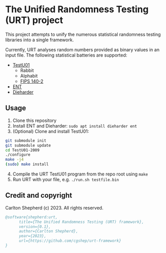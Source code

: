 # The Unified Randomness Testing (URT) project

This project attempts to unify the numerous statistical randomness testing libraries into a single framework.

Currently, URT analyses random numbers provided as binary values in an input file. The following statistical batteries are supported:

+ [TestU01](http://simul.iro.umontreal.ca/testu01/tu01.html)
  - Rabbit
  - Alphabit
  - [FIPS 140-2](https://csrc.nist.gov/publications/detail/fips/140/2/final)
+ [ENT](https://manpages.ubuntu.com/manpages/trusty/man1/ent.1.html)
+ [Dieharder](https://webhome.phy.duke.edu/~rgb/General/dieharder.php)

## Usage

1. Clone this repository
2. Install ENT and Dieharder: `sudo apt install dieharder ent`
3. (Optional) Clone and install TestU01:
```bash
git submodule init
git submodule update
cd TestU01-2009
./configure
make -j4
(sudo) make install 
```
4. Compile the URT TestU01 program from the repo root using `make`
5. Run URT with your file, e.g. `./run.sh testfile.bin`

## Credit and copyright

Carlton Shepherd (c) 2023. All rights reserved.

```bibtex
@software{shepherd:urt,
      title={The Unified Randomness Testing (URT) framework},
      version={0.1},
      author={Carlton Shepherd},
      year={2023},
      url={https://github.com/cgshep/urt-framework}
}
```
